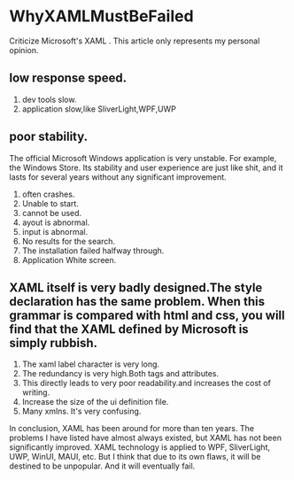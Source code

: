 # WhyXAMLMustBeFailed
Criticize Microsoft's XAML .
This article only represents my personal opinion.

## low response speed.
1. dev tools slow.
2. application slow,like SliverLight,WPF,UWP
	
## poor stability.
The official Microsoft Windows application is very unstable. 
For example, the Windows Store. Its stability and user experience are just like shit, and it lasts for several years without any significant improvement.
1. often crashes.
2. Unable to start.
3. cannot be used.
4. ayout is abnormal.
5. input is abnormal.
6. No results for the search.
7. The installation failed halfway through.
8. Application White screen.



## XAML itself is very badly designed.The style declaration has the same problem. When this grammar is compared with html and css, you will find that the XAML defined by Microsoft is simply rubbish.
1. The xaml label character is very long.
2. The redundancy is very high.Both tags and attributes.
3. This directly leads to very poor readability.and increases the cost of writing.
4. Increase the size of the ui definition file.
5. Many xmlns. It's very confusing.


In conclusion, XAML has been around for more than ten years.
The problems I have listed have almost always existed, but XAML has not been significantly improved.
XAML technology is applied to WPF, SliverLight, UWP, WinUI, MAUI, etc.
But I think that due to its own flaws, it will be destined to be unpopular.
And it will eventually fail.
